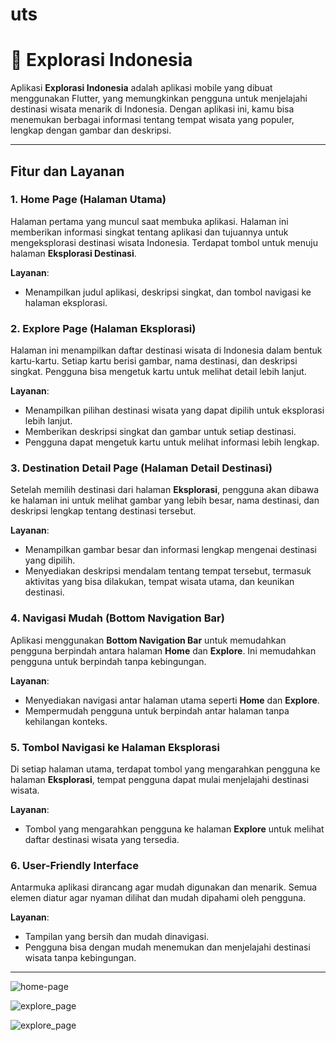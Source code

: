 # uts

# 🌴 **Explorasi Indonesia**

Aplikasi **Explorasi Indonesia** adalah aplikasi mobile yang dibuat menggunakan Flutter, yang memungkinkan pengguna untuk menjelajahi destinasi wisata menarik di Indonesia. Dengan aplikasi ini, kamu bisa menemukan berbagai informasi tentang tempat wisata yang populer, lengkap dengan gambar dan deskripsi.

---

## Fitur dan Layanan

### 1. **Home Page (Halaman Utama)**
Halaman pertama yang muncul saat membuka aplikasi. Halaman ini memberikan informasi singkat tentang aplikasi dan tujuannya untuk mengeksplorasi destinasi wisata Indonesia. Terdapat tombol untuk menuju halaman **Eksplorasi Destinasi**.

**Layanan**:
- Menampilkan judul aplikasi, deskripsi singkat, dan tombol navigasi ke halaman eksplorasi.

### 2. **Explore Page (Halaman Eksplorasi)**
Halaman ini menampilkan daftar destinasi wisata di Indonesia dalam bentuk kartu-kartu. Setiap kartu berisi gambar, nama destinasi, dan deskripsi singkat. Pengguna bisa mengetuk kartu untuk melihat detail lebih lanjut.

**Layanan**:
- Menampilkan pilihan destinasi wisata yang dapat dipilih untuk eksplorasi lebih lanjut.
- Memberikan deskripsi singkat dan gambar untuk setiap destinasi.
- Pengguna dapat mengetuk kartu untuk melihat informasi lebih lengkap.

### 3. **Destination Detail Page (Halaman Detail Destinasi)**
Setelah memilih destinasi dari halaman **Eksplorasi**, pengguna akan dibawa ke halaman ini untuk melihat gambar yang lebih besar, nama destinasi, dan deskripsi lengkap tentang destinasi tersebut.

**Layanan**:
- Menampilkan gambar besar dan informasi lengkap mengenai destinasi yang dipilih.
- Menyediakan deskripsi mendalam tentang tempat tersebut, termasuk aktivitas yang bisa dilakukan, tempat wisata utama, dan keunikan destinasi.

### 4. **Navigasi Mudah (Bottom Navigation Bar)**
Aplikasi menggunakan **Bottom Navigation Bar** untuk memudahkan pengguna berpindah antara halaman **Home** dan **Explore**. Ini memudahkan pengguna untuk berpindah tanpa kebingungan.

**Layanan**:
- Menyediakan navigasi antar halaman utama seperti **Home** dan **Explore**.
- Mempermudah pengguna untuk berpindah antar halaman tanpa kehilangan konteks.

### 5. **Tombol Navigasi ke Halaman Eksplorasi**
Di setiap halaman utama, terdapat tombol yang mengarahkan pengguna ke halaman **Eksplorasi**, tempat pengguna dapat mulai menjelajahi destinasi wisata.

**Layanan**:
- Tombol yang mengarahkan pengguna ke halaman **Explore** untuk melihat daftar destinasi wisata yang tersedia.

### 6. **User-Friendly Interface**
Antarmuka aplikasi dirancang agar mudah digunakan dan menarik. Semua elemen diatur agar nyaman dilihat dan mudah dipahami oleh pengguna.

**Layanan**:
- Tampilan yang bersih dan mudah dinavigasi.
- Pengguna bisa dengan mudah menemukan dan menjelajahi destinasi wisata tanpa kebingungan.

---

![home-page](https://github.com/user-attachments/assets/2f695136-00a3-46f3-9197-cf454f53088d)

![explore_page](https://github.com/user-attachments/assets/0d972246-9698-42fa-8aad-687691df82ef)

![explore_page](https://github.com/user-attachments/assets/998b735e-35f5-4bf4-8a09-44a3a62dfd45)




